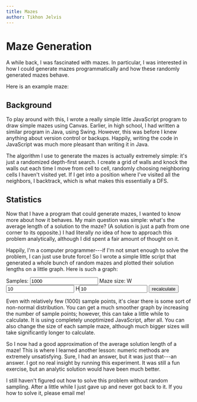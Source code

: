 ```yaml
---
title: Mazes
author: Tikhon Jelvis
---
```


<div class="content">

# Maze Generation

A while back, I was fascinated with mazes. In particular, I was interested in how I could generate mazes programmatically and how these randomly generated mazes behave.

Here is an example maze:

<div class="maze"></div>
</div>

<div class="content">

## Background

To play around with this, I wrote a really simple little JavaScript program to draw simple mazes using Canvas. Earlier, in high school, I had written a similar program in Java, using Swing. However, this was before I knew anything about version control or backups. Happily, writing the code in JavaScript was much more pleasant than writing it in Java.

The algorithm I use to generate the mazes is actually extremely simple: it's just a randomized depth-first search. I create a grid of walls and knock the walls out each time I move from cell to cell, randomly choosing neighboring cells I haven't visited yet. If I get into a position where I've visited all the neighbors, I backtrack, which is what makes this essentially a DFS.

## Statistics

Now that I have a program that could generate mazes, I wanted to know more about how it behaves. My main question was simple: what's the average length of a solution to the maze? (A solution is just a path from one corner to its opposite.) I had literally *no* idea of how to approach this problem analytically, although I did spent a fair amount of thought on it.

Happily, I'm a computer programmer---if I'm not smart enough to solve the problem, I can just use brute force! So I wrote a simple little script that generated a whole bunch of random mazes and plotted their solution lengths on a little graph. Here is such a graph:

<div class="figure">
<div class="maze-graph-controls"><div>
Samples: <input type="text" id="maze-samples" value="1000"></input>
Maze size: W<input type="text" value="10" id="maze-width"></input>         H<input type="text" value="10" id="maze-height"></input>
<input type="button" id="maze-recalculate" value="recalculate"></input>
</div>
</div>
<div class="maze-graph"></div></div>

Even with relatively few (1000) sample points, it's clear there is some sort of non-normal distribution. You can get a much smoother graph by increasing the number of sample points; however, this can take a little while to calculate. It is using completely unoptimized JavaScript, after all. You can also change the size of each sample maze, although much bigger sizes will take significantly longer to calculate.

So I now had a good approximation of the average solution length of a maze! This is where I learned another lesson: numeric methods are extremely unsatisfying. Sure, I had an answer, but it was just that---an answer. I got no real insight by running this experiment. It was still a fun exercise, but an analytic solution would have been much better. 

I still haven't figured out how to solve this problem without random sampling. After a little while I just gave up and never got back to it. If you how to solve it, please email me!

</div>